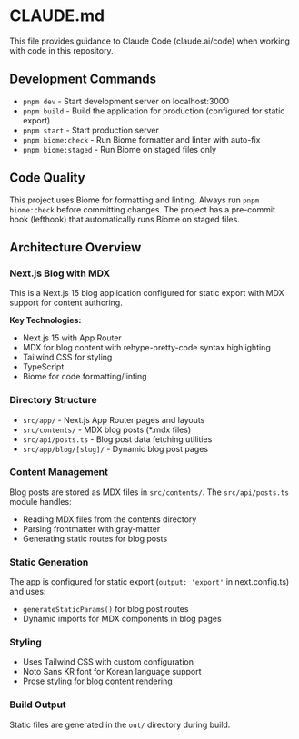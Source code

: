 # CLAUDE.md

This file provides guidance to Claude Code (claude.ai/code) when working with code in this repository.

## Development Commands

- `pnpm dev` - Start development server on localhost:3000
- `pnpm build` - Build the application for production (configured for static export)
- `pnpm start` - Start production server
- `pnpm biome:check` - Run Biome formatter and linter with auto-fix
- `pnpm biome:staged` - Run Biome on staged files only

## Code Quality

This project uses Biome for formatting and linting. Always run `pnpm biome:check` before committing changes. The project has a pre-commit hook (lefthook) that automatically runs Biome on staged files.

## Architecture Overview

### Next.js Blog with MDX

This is a Next.js 15 blog application configured for static export with MDX support for content authoring.

**Key Technologies:**
- Next.js 15 with App Router
- MDX for blog content with rehype-pretty-code syntax highlighting
- Tailwind CSS for styling
- TypeScript
- Biome for code formatting/linting

### Directory Structure

- `src/app/` - Next.js App Router pages and layouts
- `src/contents/` - MDX blog posts (*.mdx files)
- `src/api/posts.ts` - Blog post data fetching utilities
- `src/app/blog/[slug]/` - Dynamic blog post pages

### Content Management

Blog posts are stored as MDX files in `src/contents/`. The `src/api/posts.ts` module handles:
- Reading MDX files from the contents directory
- Parsing frontmatter with gray-matter
- Generating static routes for blog posts

### Static Generation

The app is configured for static export (`output: 'export'` in next.config.ts) and uses:
- `generateStaticParams()` for blog post routes
- Dynamic imports for MDX components in blog pages

### Styling

- Uses Tailwind CSS with custom configuration
- Noto Sans KR font for Korean language support
- Prose styling for blog content rendering

### Build Output

Static files are generated in the `out/` directory during build.